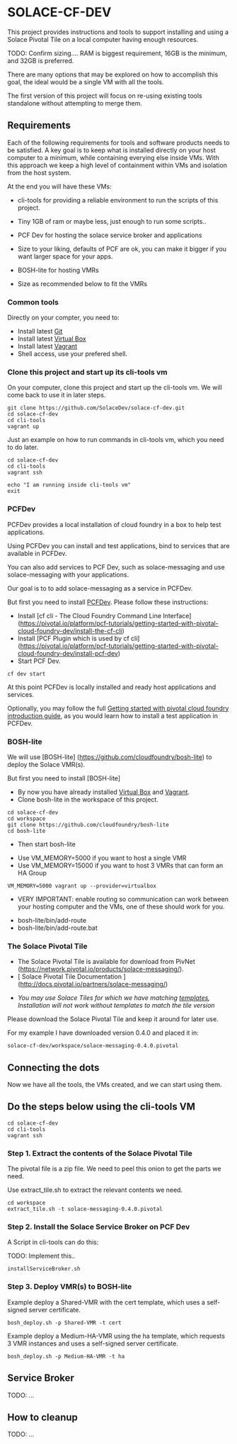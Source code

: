# SOLACE-CF-DEV

This project provides instructions and tools to support installing and using a Solace Pivotal Tile 
on a local computer having enough resources.

TODO: Confirm sizing....
RAM is biggest requirement, 16GB is the minimum, and 32GB is preferred.

There are many options that may be explored on how to accomplish this goal, the ideal would be a single VM
with all the tools. 

The first version of this project will focus on re-using existing tools standalone without attempting to merge them.


## Requirements

Each of the following requirements for tools and software products needs to be satisfied.
A key goal is to keep what is installed directly on your host computer to a minimum, while containing everying else inside VMs.
With this approach we keep a high level of containment within VMs and isolation from the host system.

At the end you will have these VMs:

* cli-tools for providing a reliable environment to run the scripts of this project.
 - Tiny 1GB of ram or maybe less, just enough to run some scripts..
* PCF Dev for hosting the solace service broker and applications
 - Size to your liking, defaults of PCF are ok, you can make it bigger if you want larger space for your apps.
* BOSH-lite for hosting VMRs
 - Size as recommended below to fit the VMRs

### Common tools

Directly on your compter, you need to:

* Install latest [Git](https://git-scm.com/downloads)
* Install latest [Virtual Box](https://www.virtualbox.org/wiki/Downloads)
* Install latest [Vagrant](https://www.vagrantup.com/downloads.htm)
* Shell access, use your prefered shell. 

### Clone this project and start up its cli-tools vm

On your computer, clone this project and start up the cli-tools vm. We will come back to use it in later steps.

~~~~
git clone https://github.com/SolaceDev/solace-cf-dev.git
cd solace-cf-dev
cd cli-tools
vagrant up
~~~~

Just an example on how to run commands in cli-tools vm, which you need to do later.
~~~~
cd solace-cf-dev
cd cli-tools
vagrant ssh

echo "I am running inside cli-tools vm"
exit
~~~~


### PCFDev

PCFDev provides a local installation of cloud foundry in a box to help test applications.

Using PCFDev you can install and test applications, bind to services that are available in PCFDev.

You can also add services to PCF Dev, such as solace-messaging and use solace-messaging with your applications.

Our goal is to to add solace-messaging as a service in PCFDev.

But first you need to install [PCFDev](https://pivotal.io/pcf-dev). Please follow these instructions:

* Install [cf cli - The Cloud Foundry Command Line Interface] (https://pivotal.io/platform/pcf-tutorials/getting-started-with-pivotal-cloud-foundry-dev/install-the-cf-cli)
* Install [PCF Plugin which is used by cf cli] (https://pivotal.io/platform/pcf-tutorials/getting-started-with-pivotal-cloud-foundry-dev/install-pcf-dev) 
* Start PCF Dev. 

~~~~
cf dev start
~~~~

At this point PCFDev is locally installed and ready host applications and services.

Optionally, you may follow the full [Getting started with pivotal cloud foundry introduction guide](https://pivotal.io/platform/pcf-tutorials/getting-started-with-pivotal-cloud-foundry-dev/introduction), as you would learn how to install a test application in PCFDev.

### BOSH-lite

We will use [BOSH-lite] (https://github.com/cloudfoundry/bosh-lite) to deploy the Solace VMR(s).

But first you need to install [BOSH-lite]

* By now you have already installed  [Virtual Box](https://www.virtualbox.org/wiki/Downloads) and [Vagrant](https://www.vagrantup.com/downloads.htm).
* Clone bosh-lite in the workspace of this project.

~~~~
cd solace-cf-dev
cd workspace
git clone https://github.com/cloudfoundry/bosh-lite
cd bosh-lite
~~~~

* Then start bosh-lite  
 - Use VM_MEMORY=5000 if you want to host a single VMR
 - Use VM_MEMORY=15000 if you want to host 3 VMRs that can form an HA Group

~~~~
VM_MEMORY=5000 vagrant up --provider=virtualbox
~~~~

* VERY IMPORTANT: enable routing so communication can work between your hosting computer and the VMs, one of these should work for you.
 - bosh-lite/bin/add-route 
 - bosh-lite/bin/add-route.bat 

### The Solace Pivotal Tile

* The Solace Pivotal Tile is available for download from PivNet (https://network.pivotal.io/products/solace-messaging/).
* [ Solace Pivotal Tile Documentation ] (http://docs.pivotal.io/partners/solace-messaging/)
- _You may use Solace Tiles for which we have matching [templates](./templates), 
   Installation will not work without templates to match the tile version_

Please download the Solace Pivotal Tile and keep it around for later use. 

For my example I have downloaded version 0.4.0 and placed it in:

~~~~
solace-cf-dev/workspace/solace-messaging-0.4.0.pivotal
~~~~


## Connecting the dots

Now we have all the tools, the VMs created, and we can start using them.

## Do the steps below using the cli-tools VM 

~~~~
cd solace-cf-dev
cd cli-tools
vagrant ssh
~~~~

### Step 1. Extract the contents of the Solace Pivotal Tile

The pivotal file is a zip file. We need to peel this onion to get the parts we need.

Use extract_tile.sh to extract the relevant contents we need.

~~~~
cd workspace
extract_tile.sh -t solace-messaging-0.4.0.pivotal
~~~~

### Step 2. Install the Solace Service Broker on PCF Dev

A Script in cli-tools can do this:

TODO: Implement this..
~~~~
installServiceBroker.sh 
~~~~

### Step 3. Deploy VMR(s) to BOSH-lite

Example deploy a Shared-VMR with the cert template, which uses a self-signed server certificate.

~~~~
bosh_deploy.sh -p Shared-VMR -t cert
~~~~


Example deploy a Medium-HA-VMR using the ha template, which requests 3 VMR instances and uses a self-signed server certificate.

~~~~
bosh_deploy.sh -p Medium-HA-VMR -t ha
~~~~


## Service Broker

TODO: ...

## How to cleanup

TODO: ...
